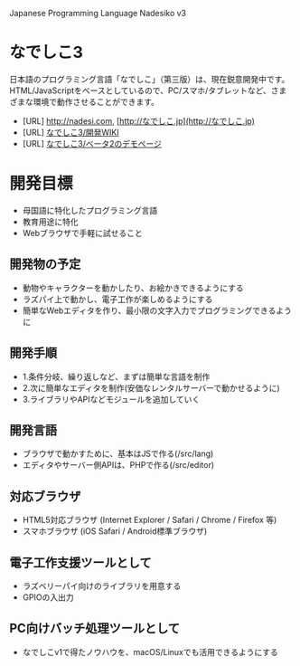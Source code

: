 Japanese Programming Language Nadesiko v3 

# なでしこ3

日本語のプログラミング言語「なでしこ」（第三版）は、現在鋭意開発中です。
HTML/JavaScriptをベースとしているので、PC/スマホ/タブレットなど、さまざまな環境で動作させることができます。

- [URL] http://nadesi.com, [http://なでしこ.jp](http://なでしこ.jp)
- [URL] [なでしこ3/開発WIKI](http://nadesi.com/dev/wiki/go.php?351)
- [URL] [なでしこ3/ベータ2のデモページ](http://files.nadesi.com/demo/nako3beta2/demo/index.html)

# 開発目標

- 母国語に特化したプログラミング言語
- 教育用途に特化
- Webブラウザで手軽に試せること

## 開発物の予定

- 動物やキャラクターを動かしたり、お絵かきできるようにする
- ラズパイ上で動かし、電子工作が楽しめるようにする
- 簡単なWebエディタを作り、最小限の文字入力でプログラミングできるように

## 開発手順

- 1.条件分岐、繰り返しなど、まずは簡単な言語を制作
- 2.次に簡単なエディタを制作(安価なレンタルサーバーで動かせるように)
- 3.ライブラリやAPIなどモジュールを追加していく

## 開発言語

- ブラウザで動かすために、基本はJSで作る(/src/lang)
- エディタやサーバー側APIは、PHPで作る(/src/editor)

## 対応ブラウザ

- HTML5対応ブラウザ (Internet Explorer / Safari / Chrome / Firefox 等)
- スマホブラウザ (iOS Safari / Android標準ブラウザ)

## 電子工作支援ツールとして

- ラズベリーパイ向けのライブラリを用意する
- GPIOの入出力

## PC向けバッチ処理ツールとして

- なでしこv1で得たノウハウを、macOS/Linuxでも活用できるようにする
